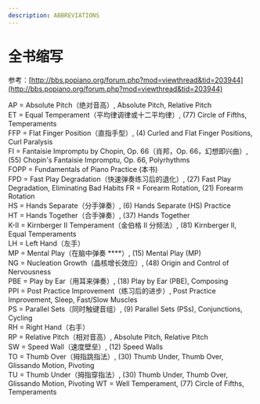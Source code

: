 ```yaml
---
description: ABBREVIATIONS
---
```


# 全书缩写

参考：[http://bbs.popiano.org/forum.php?mod=viewthread&tid=203944](http://bbs.popiano.org/forum.php?mod=viewthread&tid=203944)

AP = Absolute Pitch（绝对音高）, Absolute Pitch, Relative Pitch  
 ET = Equal Temperament（平均律调律或十二平均律）, \(77\) Circle of Fifths, Temperaments  
 FFP = Flat Finger Position（直指手型）, \(4\) Curled and Flat Finger Positions, Curl Paralysis  
 FI = Fantaisie Impromptu by Chopin, Op. 66（肖邦，Op. 66，幻想即兴曲）, \(55\) Chopin's Fantaisie Impromptu, Op. 66, Polyrhythms  
 FOPP = Fundamentals of Piano Practice \(本书\)  
 FPD = Fast Play Degradation（快速弹奏练习后的退化）, \(27\) Fast Play Degradation, Eliminating Bad Habits FR = Forearm Rotation, \(21\) Forearm Rotation  
 HS = Hands Separate（分手弹奏）, \(6\) Hands Separate \(HS\) Practice  
 HT = Hands Together（合手弹奏）, \(37\) Hands Together  
 K-II = Kirnberger II Temperament（金伯格 II 分频法）, \(81\) Kirnberger II, Equal Temperaments  
 LH = Left Hand（左手）  
 MP = Mental Play（在脑中弹奏 ****）, \(15\) Mental Play \(MP\)  
 NG = Nucleation Growth（晶核增长效应）, \(48\) Origin and Control of Nervousness  
 PBE = Play by Ear（用耳来弹奏）, \(18\) Play by Ear \(PBE\), Composing  
 PPI = Post Practice Improvement（练习后的进步）, Post Practice Improvement, Sleep, Fast/Slow Muscles  
 PS = Parallel Sets（同时触键音组）, \(9\) Parallel Sets \(PSs\), Conjunctions, Cycling  
 RH = Right Hand（右手）  
 RP = Relative Pitch（相对音高）, Absolute Pitch, Relative Pitch  
 SW = Speed Wall（速度壁垒）, \(12\) Speed Walls  
 TO = Thumb Over（拇指跳指法）, \(30\) Thumb Under, Thumb Over, Glissando Motion, Pivoting  
 TU = Thumb Under（拇指穿指法）, \(30\) Thumb Under, Thumb Over, Glissando Motion, Pivoting WT = Well Temperament, \(77\) Circle of Fifths, Temperaments

